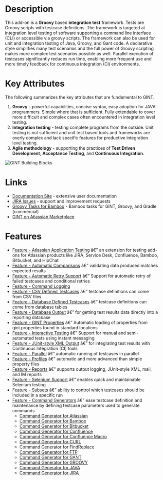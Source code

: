 # Description #

This add-on is a **Groovy** based **integration test** framework. Tests are Groovy scripts with testcase definitions. The framework is targeted at integration level testing of software supporting a command line interface (CLI) or accessible via groovy scripts. The framework can also be used for unit and integration testing of Java, Groovy, and Gant code. A declarative style simplifies many test scenarios and the full power of Groovy scripting makes more complex test scenarios possible as well. Parallel execution of testcases significantly reduces run time, enabling more frequent use and more timely feedback for continuous integration (CI) environments.

# Key Attributes #

The following summarizes the key attributes that are fundamental to GINT.

1.  **Groovy** - powerful capabilities, concise syntax, easy adoption for JAVA programmers. Simple where that is sufficient. Fully extendable to cover more difficult and complex cases often encountered in integration level testing.
1.  **Integration testing** - testing complete programs from the outside. Unit testing is not sufficient and unit test based tools and frameworks are overly complex and lack specific features for productive integration level testing.
1.  **Agile methodology** - supporting the practices of **Test Driven Development**, **Acceptance Testing**, and **Continuous Integration**.

![GINT Building Blocks](https://bobswift.atlassian.net/wiki/download/attachments/5767199/gint-groovy-base.png?version=1&modificationDate=1371576781764&api=v2)

# Links #

* [Documentation Site](https://bobswift.atlassian.net/wiki/display/GINT) - extensive user documentation
* [JIRA Issues](https://bobswift.atlassian.net/browse/GINT) - support and improvement requests
* [Groovy Tasks for Bamboo](https://bobswift.atlassian.net/wiki/display/BGTP) - Bamboo tasks for GINT, Groovy, and Gradle (commercial)
* [GINT on Atlassian Marketplace](https://marketplace.atlassian.com/plugins/org.swift.tools.gint)

# Features #
*   [Feature - Atlassian Application Testing](https://bobswift.atlassian.net/wiki/display/GINT/Feature+-+Atlassian+application+testing) â€” an extension for testing add-ons for Atlassian products like JIRA, Service Desk, Confluence, Bamboo, Bitbucket, and HipChat
*   [Feature - Automatic Comparisons](https://bobswift.atlassian.net/wiki/display/GINT/Feature+-+automatic+comparisons) â€” validating data produced matches expected results
*   [Feature - Automatic Retry Support](https://bobswift.atlassian.net/wiki/display/GINT/Feature+-+automatic+retry+support) â€” Support for automatic retry of failed testcases and conditional retries
*   [Feature - Command Logging](https://bobswift.atlassian.net/wiki/display/GINT/Feature+-+command+logging)
*   [Feature - CSV Defined Testcases](https://bobswift.atlassian.net/wiki/display/GINT/Feature+-+CSV+defined+testcases) â€” testcase definitions can come from CSV files
*   [Feature - Database Defined Testcases](https://bobswift.atlassian.net/wiki/display/GINT/Feature+-+database+defined+testcases) â€” testcase definitions can come from database tables
*   [Feature - Database Output](https://bobswift.atlassian.net/wiki/display/GINT/Feature+-+Database+Output) â€” for getting test results data directly into a reporting database
*   [Feature - GINT Properties](https://bobswift.atlassian.net/wiki/display/GINT/Feature+-+GINT+properties) â€” Automatic loading of properties from gint.properties found in standard locations
*   [Feature - Interactive Testing](https://bobswift.atlassian.net/wiki/display/GINT/Feature+-+interactive+testing) â€” Support for manual and semi-automated tests using instant messaging
*   [Feature - JUnit-style XML Output](https://bobswift.atlassian.net/wiki/display/GINT/Feature+-+JUnit-style+XML+output) â€” for integrating test results with Continuous Integration (CI) tools
*   [Feature - Parallel](https://bobswift.atlassian.net/wiki/display/GINT/Feature+-+parallel) â€” automatic running of testcases in parallel
*   [Feature - Profiles](https://bobswift.atlassian.net/wiki/display/GINT/Feature+-+profiles) â€” automatic and more advanced than simple property files
*   [Feature - Reports](https://bobswift.atlassian.net/wiki/display/GINT/Feature+-+reports) â€” supports output logging, JUnit-style XML, mail, and IM reports
*   [Feature - Selenium Support](https://bobswift.atlassian.net/wiki/display/GINT/Feature+-+selenium+support) â€” enables quick and maintainable Selenium testing
*   [Feature - Subsets](https://bobswift.atlassian.net/wiki/display/GINT/Feature+-+subsets) â€” ability to control which testcases should be included in a specific run
*   [Feature - Command Generators](https://bobswift.atlassian.net/wiki/display/GINT/Feature+-+command+generators) â€” ease testcase definition and maintenance by defining testcase parameters used to generate commands
    *   [Command Generator for Atlassian](https://bobswift.atlassian.net/wiki/display/GINT/Command+generator+for+Atlassian)
    *   [Command Generator for Bamboo](https://bobswift.atlassian.net/wiki/display/GINT/Command+generator+for+Bamboo)
    *   [Command Generator for Bitbucket](https://bobswift.atlassian.net/wiki/display/GINT/Command+generator+for+Bitbucket)
    *   [Command Generator for Confluence](https://bobswift.atlassian.net/wiki/display/GINT/Command+generator+for+Confluence)
    *   [Command Generator for Confluence Macro](https://bobswift.atlassian.net/wiki/display/GINT/Command+generator+for+Confluence+Macro)
    *   [Command Generator for CURL](https://bobswift.atlassian.net/wiki/display/GINT/Command+generator+for+CURL)
    *   [Command Generator for FindReplace](https://bobswift.atlassian.net/wiki/display/GINT/Command+generator+for+FindReplace)
    *   [Command Generator for FTP](https://bobswift.atlassian.net/wiki/display/GINT/Command+generator+for+FTP)
    *   [Command Generator for GANT](https://bobswift.atlassian.net/wiki/display/GINT/Command+generator+for+GANT)
    *   [Command Generator for GROOVY](https://bobswift.atlassian.net/wiki/display/GINT/Command+generator+for+GROOVY)
    *   [Command Generator for JAVA](https://bobswift.atlassian.net/wiki/display/GINT/Command+generator+for+JAVA)
    *   [Command Generator for JIRA](https://bobswift.atlassian.net/wiki/display/GINT/Command+generator+for+JIRA)
